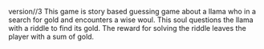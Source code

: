 version//3
This game is story based guessing game about a llama who in a search for gold and encounters a wise woul.  This soul questions the llama with a riddle to find its gold.  The reward for solving the riddle leaves the player with a sum of gold.

